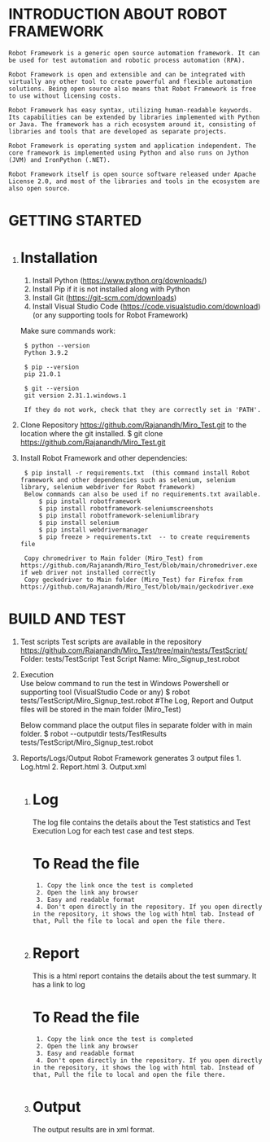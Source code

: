 #  INTRODUCTION ABOUT ROBOT FRAMEWORK
    Robot Framework is a generic open source automation framework. It can be used for test automation and robotic process automation (RPA).
    
    Robot Framework is open and extensible and can be integrated with virtually any other tool to create powerful and flexible automation solutions. Being open source also means that Robot Framework is free to use without licensing costs.
    
    Robot Framework has easy syntax, utilizing human-readable keywords. Its capabilities can be extended by libraries implemented with Python or Java. The framework has a rich ecosystem around it, consisting of libraries and tools that are developed as separate projects.
    
    Robot Framework is operating system and application independent. The core framework is implemented using Python and also runs on Jython (JVM) and IronPython (.NET).

    Robot Framework itself is open source software released under Apache License 2.0, and most of the libraries and tools in the ecosystem are also open source.

# GETTING STARTED
1. # Installation
    1. Install Python (https://www.python.org/downloads/)
    2. Install Pip if it is not installed along with Python
    3. Install Git (https://git-scm.com/downloads)
    4. Install Visual Studio Code (https://code.visualstudio.com/download) (or any supporting tools for Robot Framework)

    Make sure commands work:

        $ python --version
        Python 3.9.2

        $ pip --version
        pip 21.0.1

        $ git --version
        git version 2.31.1.windows.1

        If they do not work, check that they are correctly set in 'PATH'.
    
2. Clone Repository https://github.com/Rajanandh/Miro_Test.git to the location where the git installed.
        $ git clone https://github.com/Rajanandh/Miro_Test.git

3. Install Robot Framework and other dependencies:

        $ pip install -r requirements.txt  (this command install Robot framework and other dependencies such as selenium, selenium library, selenium webdriver for Robot framework)
        Below commands can also be used if no requirements.txt available.  
            $ pip install robotframework
            $ pip install robotframework-seleniumscreenshots
            $ pip install robotframework-seleniumlibrary
            $ pip install selenium
            $ pip install webdrivermanager
            $ pip freeze > requirements.txt  -- to create requirements file
        
        Copy chromedriver to Main folder (Miro_Test) from https://github.com/Rajanandh/Miro_Test/blob/main/chromedriver.exe if web driver not installed correctly
        Copy geckodriver to Main folder (Miro_Test) for Firefox from https://github.com/Rajanandh/Miro_Test/blob/main/geckodriver.exe
 
# BUILD AND TEST
1. Test scripts
    Test scripts are available in the repository https://github.com/Rajanandh/Miro_Test/tree/main/tests/TestScript/
        Folder: tests/TestScript
        Test Script Name: Miro_Signup_test.robot
    
2. Execution   
    Use below command to run the test in Windows Powershell or supporting tool (VisualStudio Code or any)
    $ robot tests/TestScript/Miro_Signup_test.robot  #The Log, Report and Output files will be stored in the main folder (Miro_Test)

    Below command place the output files in separate folder with in main folder.
    $ robot --outputdir tests/TestResults tests/TestScript/Miro_Signup_test.robot

3. Reports/Logs/Output
    Robot Framework generates 3 output files
        1. Log.html
        2. Report.html
        3. Output.xml

    1. # Log
        The log file contains the details about the Test statistics and Test Execution Log for each test case and test steps.
        # To Read the file
            1. Copy the link once the test is completed
            2. Open the link any browser
            3. Easy and readable format
            4. Don't open directly in the repository. If you open directly in the repository, it shows the log with html tab. Instead of that, Pull the file to local and open the file there.

    2. # Report
        This is a html report contains the details about the test summary. It has a link to log
        # To Read the file
            1. Copy the link once the test is completed
            2. Open the link any browser
            3. Easy and readable format
            4. Don't open directly in the repository. If you open directly in the repository, it shows the log with html tab. Instead of that, Pull the file to local and open the file there.

    3. # Output
        The output results are in xml format.

